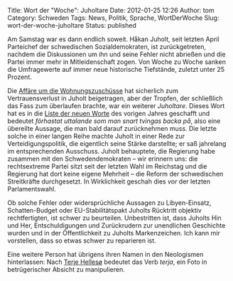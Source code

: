 Title: Wort der "Woche": Juholtare
Date: 2012-01-25 12:26
Author: tom
Category: Schweden
Tags: News, Politik, Sprache, WortDerWoche
Slug: wort-der-woche-juholtare
Status: published

Am Samstag war es dann endlich soweit. Håkan Juholt, seit letzten April
Parteichef der schwedischen Sozialdemokraten, ist zurückgetreten,
nachdem die Diskussionen um ihn und seine Fehler nicht abrießen und die
Partei immer mehr in Mitleidenschaft zogen. Von Woche zu Woche sanken
die Umfragewerte auf immer neue historische Tiefstände, zuletzt unter 25
Prozent.

Die [Affäre um die
Wohnungszuschüsse](http://www.fiket.de/2011/10/12/die-affare-juholt/)
hat sicherlich zum Vertrauensverlust in Juholt beigetragen, aber der
Tropfen, der schließlich das Fass zum überlaufen brachte, war ein
weiterer *Juholtare*. Dieses Wort hat es in die [Liste der neuen
Worte](http://www.sprakradet.se/12509) des vorigen Jahres geschafft und
bedeutet *förhastat uttalande som man snart tvingas backa på*, also eine
übereilte Aussage, die man bald darauf zurücknehmen muss. Die letzte
solche in einer langen Reihe machte Juholt in einer Rede zur
Verteidigungspolitik, die eigentlich seine Stärke darstellte; er saß
jahrelang im entsprechenden Ausschuss. Juholt behauptete, die Regierung
habe zusammen mit den Schwedendemokraten – wir erinnern uns: die
rechtsextreme Partei sitzt seit der letzten Wahl im Reichstag und die
Regierung hat dort keine eigene Mehrheit – die Reform der schwedischen
Streitkräfte durchgesetzt. In Wirklichkeit geschah dies *vor* der
letzten Parlamentswahl.

Ob solche Fehler oder widersprüchliche Aussagen zu Libyen-Einsatz,
Schatten-Budget oder EU-Stabilitätspakt Juholts Rücktritt objektiv
rechtfertigten, ist schwer zu beurteilen. Unbestritten ist, dass Juholts
Hin und Her, Entschuldigungen und Zurückrudern zur unendlichen
Geschichte wurden und in der Öffentlichkeit zu Juholts Markenzeichen.
Ich kann mir vorstellen, dass so etwas schwer zu reparieren ist.

Eine weitere Person hat übrigens ihren Namen in den Neologismen
hinterlassen: Nach [Terje
Hellesø](http://www.fiket.de/2011/09/06/aufruhr-unter-naturfotografen/)
bedeutet das Verb *terja*, ein Foto in betrügerischer Absicht zu
manipulieren.

